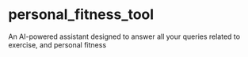 # personal_fitness_tool
An AI-powered assistant designed to answer all your queries related to exercise, and personal fitness
